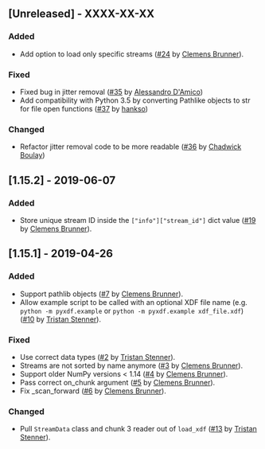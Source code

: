 ## [Unreleased] - XXXX-XX-XX
### Added
- Add option to load only specific streams ([#24](https://github.com/xdf-modules/xdf-Python/pull/24) by [Clemens Brunner](https://github.com/cbrnr)).

### Fixed
- Fixed bug in jitter removal ([#35](https://github.com/xdf-modules/xdf-python/pull/35) by [Alessandro D'Amico](https://github.com/ollie-d))
- Add compatibility with Python 3.5 by converting Pathlike objects to str for file open functions ([#37](https://github.com/xdf-modules/xdf-python/pull/37) by [hankso](https://github.com/hankso))

### Changed
- Refactor jitter removal code to be more readable ([#36](https://github.com/xdf-modules/xdf-python/pull/36) by [Chadwick Boulay](https://github.com/cboulay))

## [1.15.2] - 2019-06-07
### Added
- Store unique stream ID inside the `["info"]["stream_id"]` dict value ([#19](https://github.com/xdf-modules/xdf-Python/pull/19) by [Clemens Brunner](https://github.com/cbrnr)).

## [1.15.1] - 2019-04-26
### Added
- Support pathlib objects ([#7](https://github.com/xdf-modules/xdf-Python/pull/7) by [Clemens Brunner](https://github.com/cbrnr)).
- Allow example script to be called with an optional XDF file name (e.g. `python -m pyxdf.example` or `python -m pyxdf.example xdf_file.xdf`) ([#10](https://github.com/xdf-modules/xdf-Python/pull/10) by [Tristan Stenner](https://github.com/tstenner)).

### Fixed
- Use correct data types ([#2](https://github.com/xdf-modules/xdf-Python/pull/2) by [Tristan Stenner](https://github.com/tstenner)).
- Streams are not sorted by name anymore ([#3](https://github.com/xdf-modules/xdf-Python/pull/3) by [Clemens Brunner](https://github.com/cbrnr)).
- Support older NumPy versions < 1.14 ([#4](https://github.com/xdf-modules/xdf-Python/pull/4) by [Clemens Brunner](https://github.com/cbrnr)).
- Pass correct on_chunk argument ([#5](https://github.com/xdf-modules/xdf-Python/pull/5) by [Clemens Brunner](https://github.com/cbrnr)).
- Fix _scan_forward ([#6](https://github.com/xdf-modules/xdf-Python/pull/6) by [Clemens Brunner](https://github.com/cbrnr)).

### Changed
- Pull `StreamData` class and chunk 3 reader out of `load_xdf` ([#13](https://github.com/xdf-modules/xdf-Python/pull/13) by [Tristan Stenner](https://github.com/tstenner)).
